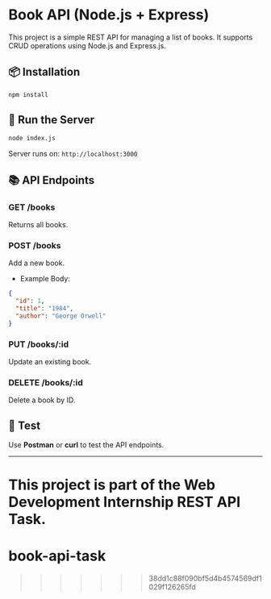 # Book API (Node.js + Express)

This project is a simple REST API for managing a list of books. It supports CRUD operations using Node.js and Express.js.

## 📦 Installation

```bash
npm install
```

## 🚀 Run the Server

```bash
node index.js
```

Server runs on: `http://localhost:3000`

## 📚 API Endpoints

### GET /books
Returns all books.

### POST /books
Add a new book.
- Example Body:
```json
{
  "id": 1,
  "title": "1984",
  "author": "George Orwell"
}
```

### PUT /books/:id
Update an existing book.

### DELETE /books/:id
Delete a book by ID.

## 🧪 Test
Use **Postman** or **curl** to test the API endpoints.

---

This project is part of the Web Development Internship REST API Task.
=======
# book-api-task
>>>>>>> 38dd1c88f090bf5d4b4574569df1029f126265fd
